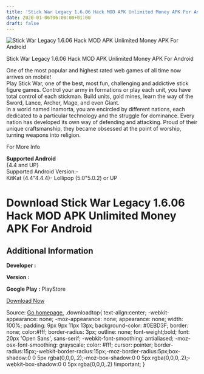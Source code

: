 ```yaml
---
title: 'Stick War Legacy 1.6.06 Hack MOD APK Unlimited Money APK For Android'
date: 2020-01-06T06:00:00+01:00
draft: false
---
```


![Stick War Legacy 1.6.06 Hack MOD APK Unlimited Money APK For Android](https://i2.wp.com/apkhome.net/wp-content/uploads/2017/11/Stick-War-Legacy-1.6.06.png "Stick War Legacy 1.6.06 Hack MOD APK Unlimited Money APK For Android")

  

Stick War Legacy 1.6.06 Hack MOD APK Unlimited Money APK For Android

One of the most popular and highest rated web games of all time now arrives on mobile!  
Play Stick War, one of the best, most fun, challenging and addictive stick figure games. Control your army in formations or play each unit, you have total control of each stickman. Build units, gold mines, learn the way of the Sword, Lance, Archer, Mage, and even Giant.  
In a world named Inamorta, you are encircled by different nations, each dedicated to a particular technology and the struggle for dominance. Every nation has developed its own way of defending and attacking. Proud of their unique craftsmanship, they became obsessed at the point of worship, turning weapons into religion.

For More Info

**Supported Android**  
{4.4 and UP}  
Supported Android Version:-  
KitKat (4.4"4.4.4)- Lollipop (5.0"5.0.2) or UP

Download Stick War Legacy 1.6.06 Hack MOD APK Unlimited Money APK For Android
=============================================================================

Additional Information
----------------------

**Developer :**

**Version :**

**Google Play :** PlayStore

  

[Download Now](https://store4app.co/post/stick-war-legacy-1-6-06-hack-mod-apk-unlimited-money-apk-for-android_1573672177)

  
Source: [Go homepage.](https://store4app.co/post/stick-war-legacy-1-6-06-hack-mod-apk-unlimited-money-apk-for-android_1573672177) .downloadtop{ text-align:center; -webkit-appearance: none; -moz-appearance: none; appearance: none; width: 100%; padding: 9px 9px 11px 13px; background-color: #0EBD3F; border: none; color:#fff; border-radius: 3px; outline: none; font-weight;bold; font: 20px 'Open Sans', sans-serif; -webkit-font-smoothing: antialiased; -moz-osx-font-smoothing: grayscale; color: #fff; cursor: pointer; border-radius:15px;-webkit-border-radius:15px;-moz-border-radius:5px;box-shadow:0 0 5px rgba(0,0,0,.2);-moz-box-shadow:0 0 5px rgba(0,0,0,.2);-webkit-box-shadow:0 0 5px rgba(0,0,0,.2) !important; }